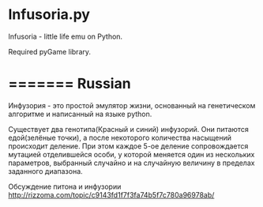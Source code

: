 Infusoria.py
============

Infusoria - little life emu on Python.

Required pyGame library.

=======
Russian
=======

Инфузория - это простой эмулятор жизни, основанный на генетическом алгоритме и написанный на языке python.

Существует два генотипа(Красный и синий) инфузорий. Они питаются едой(зелёные точки), а после
некоторого количества насыщений происходит деление. При этом каждое 5-ое деление сопровождается
мутацией отделившейся особи, у которой меняется один из нескольких параметров, выбранный случайно
и на случайную величину в пределах заданного диапазона.

Обсуждение питона и инфузории http://rizzoma.com/topic/c9143fd1f7f3fa74b5f7c780a96978ab/